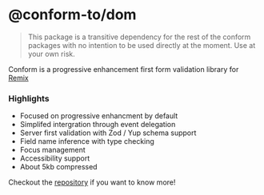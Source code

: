 # @conform-to/dom

> This package is a transitive dependency for the rest of the conform packages with no intention to be used directly at the moment. Use at your own risk.

Conform is a progressive enhancement first form validation library for [Remix](https://remix.run)

### Highlights

- Focused on progressive enhancment by default
- Simplifed intergration through event delegation
- Server first validation with Zod / Yup schema support
- Field name inference with type checking
- Focus management
- Accessibility support
- About 5kb compressed

Checkout the [repository](https://github.com/edmundhung/conform) if you want to know more!

